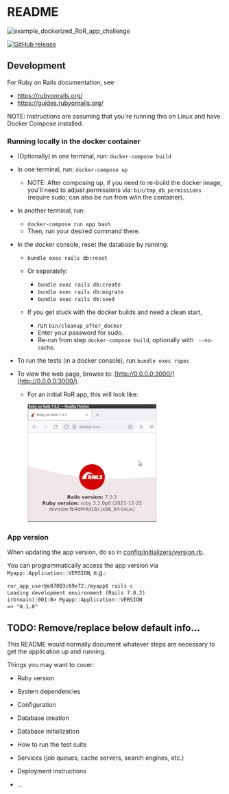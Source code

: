 # README

![example_dockerized_RoR_app_challenge](https://github.com/drhuffman12/example_dockerized_RoR_app_challenge/workflows/Tests/badge.svg?branch=master)

[![GitHub release](https://img.shields.io/github/release/drhuffman12/example_dockerized_RoR_app_challenge.svg)](https://github.com/drhuffman12/example_dockerized_RoR_app_challenge/releases)

## Development

For Ruby on Rails documentation, see:
* https://rubyonrails.org/
* https://guides.rubyonrails.org/

NOTE: Instructions are assuming that you're running this on Linux and have Docker Compose installed.

### Running locally in the docker container

* (Optionally) in one terminal, run: `docker-compose build`
* In one terminal, run: `docker-compose up`
  * NOTE: After composing up, if you need to re-build the docker image, you'll need to adjust permissions via:
    `bin/tmp_db_permissions` (require sudo; can also be run from w/in the container).
* In another terminal, run:
  * `docker-compose run app bash`
  * Then, run your desired command there.
* In the docker console, reset the database by running:
  * `bundle exec rails db:reset`
  * Or separately:
    * `bundle exec rails db:create`
    * `bundle exec rails db:migrate`
    * `bundle exec rails db:seed`

  * If you get stuck with the docker builds and need a clean start,
    * run `bin/cleanup_after_docker`
    * Enter your password for sudo.
    * Re-run from step `docker-compose build`, optionally with ` --no-cache`.

* To run the tests (in a docker console), run `bundle exec rspec`

* To view the web page, browse to: [http://0.0.0.0:3000/](http://0.0.0.0:3000/).
  * For an initial RoR app, this will look like:

    ![docs/initial_rails_app_homepage.png](docs/initial_rails_app_homepage.png)

### App version

When updating the app version, do so in [config/initializers/version.rb](config/initializers/version.rb).

You can programmatically access the app version via `Myapp::Application::VERSION`, e.g.:

```
ror_app_user@e87003c69e72:/myapp$ rails c
Loading development environment (Rails 7.0.2)
irb(main):001:0> Myapp::Application::VERSION
=> "0.1.0"
```

## TODO: Remove/replace below default info...

This README would normally document whatever steps are necessary to get the
application up and running.

Things you may want to cover:

* Ruby version

* System dependencies

* Configuration

* Database creation

* Database initialization

* How to run the test suite

* Services (job queues, cache servers, search engines, etc.)

* Deployment instructions

* ...

